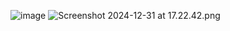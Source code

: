 ![image](https://github.com/user-attachments/assets/4a71f788-04e9-4dfd-bcf6-7639e67a2a52)
![Screenshot 2024-12-31 at 17.22.42.png](../../../Desktop/Screenshot%202024-12-31%20at%2017.22.42.png)